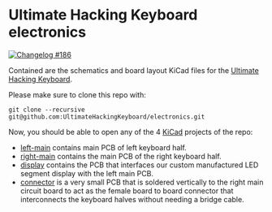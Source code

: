 Ultimate Hacking Keyboard electronics
=====================================

[![Changelog #186](https://img.shields.io/badge/changelog-%23186-lightgrey.svg)](https://changelog.com/186)

Contained are the schematics and board layout KiCad files for the [Ultimate Hacking Keyboard](https://ultimatehackingkeyboard.com/).

Please make sure to clone this repo with:

`git clone --recursive git@github.com:UltimateHackingKeyboard/electronics.git`

Now, you should be able to open any of the 4 [KiCad](http://kicad-pcb.org/) projects of the repo:

* [left-main](left-main) contains main PCB of left keyboard half.
* [right-main](right-main) contains the main PCB of the right keyboard half.
* [display](display) contains the PCB that interfaces our custom manufactured LED segment display with the left main PCB.
* [connector](connector) is a very small PCB that is soldered vertically to the right main circuit board to act as the female board to board connector that interconnects the keyboard halves without needing a bridge cable.
